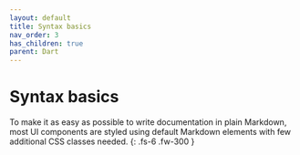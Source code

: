 ```yaml
---
layout: default
title: Syntax basics
nav_order: 3
has_children: true
parent: Dart
---
```


# Syntax basics
To make it as easy as possible to write documentation in plain Markdown, most UI components are styled using default Markdown elements with few additional CSS classes needed. {: .fs-6 .fw-300 }
